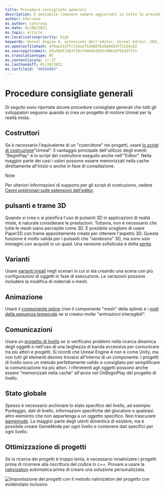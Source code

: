 ```yaml
---
title: Procedure consigliate generali
description: È possibile rimanere sempre aggiornati su tutte le procedure consigliate per lo sviluppo di applicazioni con realtà mista in Unreal Engine.
author: hferrone
ms.author: safarooq
ms.date: 01/08/2021
ms.topic: article
ms.localizationpriority: high
keywords: Unreal Engine 4, estensioni dell'editor, Unreal Editor, UE4, HoloLens, HoloLens 2, realtà mista, sviluppo, documentazione, guide, funzionalità, cuffie per la realtà mista, auricolare di realtà mista di Windows, auricolare della realtà virtuale, porting, aggiornamento
ms.openlocfilehash: 478ae3137fc73d1ef516087618ab0247f2164c02
ms.sourcegitcommit: d3a3b4f13b3728cfdd4d43035c806c0791d3f2fe
ms.translationtype: MT
ms.contentlocale: it-IT
ms.lasthandoff: 01/20/2021
ms.locfileid: "98584903"
---
```

# <a name="general-best-practices"></a>Procedure consigliate generali

Di seguito sono riportate alcune procedure consigliate generali che tutti gli sviluppatori seguono quando si crea un progetto di motore Unreal per la realtà mista.

## <a name="constructors"></a>Costruttori

Se è necessario l'equivalente di un "costruttore" nei progetti, usare [lo script di costruzione](https://docs.unrealengine.com/ProgrammingAndScripting/Blueprints/UserGuide/UserConstructionScript/index.html)"Unreal". Il vantaggio principale dell'utilizzo degli eventi "BeginPlay" è lo script del costruttore eseguito anche nell'"Editor". Nella maggior parte dei casi i valori possono essere memorizzati nella cache direttamente all'inizio o anche in fase di compilazione.

> [!NOTE]
> Per ulteriori informazioni di supporto per gli script di costruzione, vedere [Cenni preliminari sulle estensioni dell'editor](unreal-editor-extensions.md#construction-scripts).

## <a name="3d-buttons-and-textures"></a>pulsanti e trame 3D

Quando si crea o si pianifica l'uso di pulsanti 3D in applicazioni di realtà miste, è naturale considerare le prestazioni. Tuttavia, non è necessario che tutte le mesh siano percepite come 3D. È possibile scegliere di usare Paper2D con trame appositamente create per ottenere l'aspetto 3D. Questa funzione è molto valida per i pulsanti che "sembrano" 3D, ma sono solo immagini con acquisti in un quad. Una versione sofisticata è detta [sprite](https://docs.unrealengine.com/AnimatingObjects/Paper2D/Sprites/index.html).

## <a name="variants"></a>Varianti

Usare [varianti irreali](https://docs.unrealengine.com/Basics/Levels/Variants/index.html) negli scenari in cui si sta creando una scena con più configurazioni di oggetti in fase di esecuzione. Le variazioni possono includere la modifica di materiali o mesh. 

## <a name="animation"></a>Animazione

Usare il [componente spline](https://docs.unrealengine.com/API/Runtime/Engine/Components/USplineComponent/index.html) (non il componente "mesh" della spline) e i [nodi della sequenza temporale](https://docs.unrealengine.com/ProgrammingAndScripting/Blueprints/UserGuide/Timelines/index.html) se si creano molte "animazioni interagibili". 

<!-- You can find a comprehensive [video tutorial here](https://www.youtube.com/watch?v=bWXI91FdMtk&ab_channel=DoubleCrossGames). -->

## <a name="communications"></a>Comunicazioni

Usare un [progetto di livello](https://docs.unrealengine.com/ProgrammingAndScripting/Blueprints/UserGuide/Types/LevelBlueprint/index.html) se si verificano problemi nella ricerca dinamica degli oggetti o nell'uso di una larghezza di banda eccessiva per comunicare tra più attori e progetti. Si ricordi che Unreal Engine 4 non è come Unity, ma non tutti gli elementi devono trovarsi all'interno di un componente. I progetti di livello sono un metodo perfettamente valido e consigliato per semplificare la comunicazione tra più attori. I riferimenti agli oggetti possono anche essere "memorizzati nella cache" all'avvio nel OnBeginPlay del progetto di livello.

## <a name="global-state"></a>Stato globale

Spesso è necessario archiviare lo stato specifico del livello, ad esempio Punteggio, dati di livello, informazioni specifiche del giocatore o qualsiasi altro elemento che non appartenga a un oggetto specifico. Non trascurare [gamemode](https://docs.unrealengine.com/en-US/InteractiveExperiences/Framework/GameMode/index.html). La maggior parte degli utenti dimentica di esistere, ma è possibile creare GameMode per ogni livello e contenere dati specifici per ogni livello.

## <a name="optimizing-blueprints"></a>Ottimizzazione di progetti

Se la ricerca dei progetti è troppo lenta, è necessario innativizere i progetti prima di ricorrere alla riscrittura del codice in c++. Provare a usare la [nativization](https://docs.unrealengine.com/ProgrammingAndScripting/Blueprints/TechnicalGuide/NativizingBlueprints/index.html) automatica prima di creare una soluzione personalizzata.

![Impostazione dei progetti con il metodo nativization del progetto con evidenziato inclusivo](images/unreal-general-practices-img-01.jpg)
